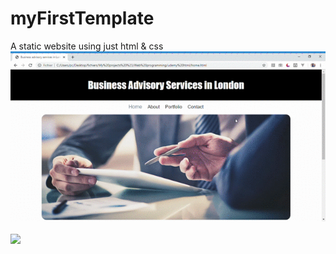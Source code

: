 # myFirstTemplate
A static website using just html &amp; css<br>
![](demo.gif)
<br><br>
![](https://img.shields.io/badge/Oussama%20Bouchikhi-copyright%202018-blue)
